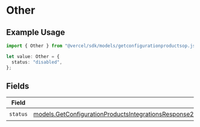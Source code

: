 # Other

## Example Usage

```typescript
import { Other } from "@vercel/sdk/models/getconfigurationproductsop.js";

let value: Other = {
  status: "disabled",
};
```

## Fields

| Field                                                                                                                                                                                                                                | Type                                                                                                                                                                                                                                 | Required                                                                                                                                                                                                                             | Description                                                                                                                                                                                                                          |
| ------------------------------------------------------------------------------------------------------------------------------------------------------------------------------------------------------------------------------------ | ------------------------------------------------------------------------------------------------------------------------------------------------------------------------------------------------------------------------------------ | ------------------------------------------------------------------------------------------------------------------------------------------------------------------------------------------------------------------------------------ | ------------------------------------------------------------------------------------------------------------------------------------------------------------------------------------------------------------------------------------ |
| `status`                                                                                                                                                                                                                             | [models.GetConfigurationProductsIntegrationsResponse200ApplicationJSONResponseBodyProductsProtocolsOtherStatus](../models/getconfigurationproductsintegrationsresponse200applicationjsonresponsebodyproductsprotocolsotherstatus.md) | :heavy_check_mark:                                                                                                                                                                                                                   | N/A                                                                                                                                                                                                                                  |